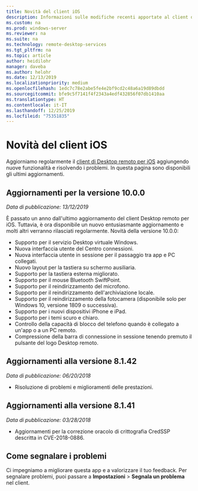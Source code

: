```yaml
---
title: Novità del client iOS
description: Informazioni sulle modifiche recenti apportate al client di Desktop remoto per iOS
ms.custom: na
ms.prod: windows-server
ms.reviewer: na
ms.suite: na
ms.technology: remote-desktop-services
ms.tgt_pltfrm: na
ms.topic: article
author: heidilohr
manager: daveba
ms.author: helohr
ms.date: 12/13/2019
ms.localizationpriority: medium
ms.openlocfilehash: 1edc7c78e2abe5fe4e2bf9cd2c48a6a19d89dbdd
ms.sourcegitcommit: bfe9c5f7141f4f2343a4edf432856f07db1410aa
ms.translationtype: HT
ms.contentlocale: it-IT
ms.lasthandoff: 12/25/2019
ms.locfileid: "75351835"
---
```

# <a name="whats-new-in-the-ios-client"></a>Novità del client iOS

Aggiorniamo regolarmente il [client di Desktop remoto per iOS](remote-desktop-ios.md) aggiungendo nuove funzionalità e risolvendo i problemi. In questa pagina sono disponibili gli ultimi aggiornamenti.

## <a name="updates-for-version-1000"></a>Aggiornamenti per la versione 10.0.0

*Data di pubblicazione: 13/12/2019*

È passato un anno dall'ultimo aggiornamento del client Desktop remoto per iOS. Tuttavia, è ora disponibile un nuovo entusiasmante aggiornamento e molti altri verranno rilasciati regolarmente. Novità della versione 10.0.0:

- Supporto per il servizio Desktop virtuale Windows.
- Nuova interfaccia utente del Centro connessioni.
- Nuova interfaccia utente in sessione per il passaggio tra app e PC collegati.
- Nuovo layout per la tastiera su schermo ausiliaria.
- Supporto per la tastiera esterna migliorato.
- Supporto per il mouse Bluetooth SwiftPoint.
- Supporto per il reindirizzamento del microfono.
- Supporto per il reindirizzamento dell'archiviazione locale.
- Supporto per il reindirizzamento della fotocamera (disponibile solo per Windows 10, versione 1809 o successiva).
- Supporto per i nuovi dispositivi iPhone e iPad.
- Supporto per i temi scuro e chiaro.
- Controllo della capacità di blocco del telefono quando è collegato a un'app o a un PC remoto.
- Compressione della barra di connessione in sessione tenendo premuto il pulsante del logo Desktop remoto.

## <a name="updates-for-version-8142"></a>Aggiornamenti alla versione 8.1.42

*Data di pubblicazione: 06/20/2018*

- Risoluzione di problemi e miglioramenti delle prestazioni.

## <a name="updates-for-version-8141"></a>Aggiornamenti alla versione 8.1.41

*Data di pubblicazione: 03/28/2018*

- Aggiornamenti per la correzione oracolo di crittografia CredSSP descritta in CVE-2018-0886.

## <a name="how-to-report-issues"></a>Come segnalare i problemi

Ci impegniamo a migliorare questa app e a valorizzare il tuo feedback. Per segnalare problemi, puoi passare a **Impostazioni** > **Segnala un problema** nel client.
